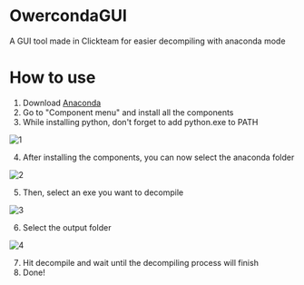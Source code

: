 # OwercondaGUI
A GUI tool made in Clickteam for easier decompiling with anaconda mode
# How to use
1. Download [Anaconda](https://github.com/fnmwolf/Anaconda/)
2. Go to "Component menu" and install all the components
3. While installing python, don't forget to add python.exe to PATH

![1](https://user-images.githubusercontent.com/57108197/150641019-b6d7af1f-2d5f-41ed-8bb6-bb7f332db7ed.png)

4. After installing the components, you can now select the anaconda folder

![2](https://user-images.githubusercontent.com/57108197/150641082-8cbdfeae-bd98-4d81-8c8e-8c3b2b60ac52.png)

5. Then, select an exe you want to decompile

![3](https://user-images.githubusercontent.com/57108197/150641122-91e0ae8d-5ae0-4bc2-87e8-10ee462416b2.png)

6. Select the output folder

![4](https://user-images.githubusercontent.com/57108197/150641146-2673dd50-6c05-4e82-8698-da5a06b1dff2.png)

7. Hit decompile and wait until the decompiling process will finish
8. Done!
